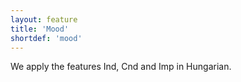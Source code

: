 ```yaml
---
layout: feature
title: 'Mood'
shortdef: 'mood'
---
```


We apply the features Ind, Cnd and Imp in Hungarian.
<!-- Interlanguage links updated Út zář 29 20:31:35 CEST 2020 -->
